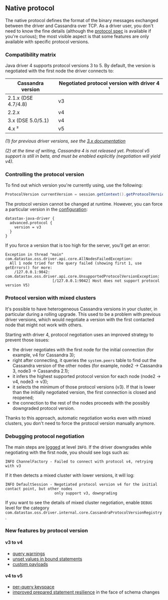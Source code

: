 ## Native protocol

The native protocol defines the format of the binary messages exchanged between the driver and
Cassandra over TCP. As a driver user, you don't need to know the fine details (although the
[protocol spec] is available if you're curious); the most visible aspect is that some features are
only available with specific protocol versions.

### Compatibility matrix

Java driver 4 supports protocol versions 3 to 5. By default, the version is negotiated with the
first node the driver connects to:

| Cassandra version   | Negotiated protocol version with driver 4 ¹     |
|---------------------|-------------------------------------------------|
| 2.1.x (DSE 4.7/4.8) | v3                                              |
| 2.2.x               | v4                                              |
| 3.x (DSE 5.0/5.1)   | v4                                              |
| 4.x ²               | v5                                              |

*(1) for previous driver versions, see the [3.x documentation][driver3]*

*(2) at the time of writing, Cassandra 4 is not released yet. Protocol v5 support is still in beta,
and must be enabled explicitly (negotiation will yield v4).*

### Controlling the protocol version

To find out which version you're currently using, use the following:

```java
ProtocolVersion currentVersion = session.getContext().getProtocolVersion();
```

The protocol version cannot be changed at runtime. However, you can force a particular version in
the [configuration](../configuration/):

```
datastax-java-driver {
  advanced.protocol {
    version = v3
  }
}
```

If you force a version that is too high for the server, you'll get an error:

```
Exception in thread "main" com.datastax.oss.driver.api.core.AllNodesFailedException:
  All 1 node tried for the query failed (showing first 1, use getErrors() for more:
    /127.0.0.1:9042: com.datastax.oss.driver.api.core.UnsupportedProtocolVersionException:
                     [/127.0.0.1:9042] Host does not support protocol version V5)
```

### Protocol version with mixed clusters

It's possible to have heterogeneous Cassandra versions in your cluster, in particular during a
rolling upgrade. This used to be a problem with previous driver versions, which would negotiate a
version with the first contacted node that might not work with others.

Starting with driver 4, protocol negotiation uses an improved strategy to prevent those issues:

* the driver negotiates with the first node for the initial connection (for example, v4 for
  Cassandra 3);
* right after connecting, it queries the `system.peers` table to find out the Cassandra version of
  the other nodes (for example, node2 → Cassandra 3, node3 → Cassandra 2.1);
* it infers the highest supported protocol version for each node (node2 → v4, node3 → v3);
* it selects the minimum of those protocol versions (v3). If that is lower than the initially
  negotiated version, the first connection is closed and reopened; 
* the connection to the rest of the nodes proceeds with the possibly downgraded protocol version.

Thanks to this approach, automatic negotiation works even with mixed clusters, you don't need to
force the protocol version manually anymore. 

### Debugging protocol negotiation

The main steps are [logged](../logging/) at level `INFO`. If the driver downgrades while negotiating
with the first node, you should see logs such as:

```
INFO ChannelFactory - Failed to connect with protocol v4, retrying with v3
```

If it then detects a mixed cluster with lower versions, it will log: 

```
INFO DefaultSession - Negotiated protocol version v4 for the initial contact point, but other nodes
                      only support v3, downgrading
```

If you want to see the details of mixed cluster negotiation, enable `DEBUG` level for the category
`com.datastax.oss.driver.internal.core.CassandraProtocolVersionRegistry`.

### New features by protocol version

#### v3 to v4

* [query warnings][ExecutionInfo.getWarnings]
* [unset values in bound statements](../statements/prepared/#unset-values)
* [custom payloads][Request.getCustomPayload]

#### v4 to v5

* [per-query keyspace](../statements/per_query_keyspace)
* [improved prepared statement resilience](../statements/prepared/#prepared-statements-and-schema-changes)
  in the face of schema changes

[protocol spec]: https://github.com/datastax/native-protocol/tree/1.x/src/main/resources
[driver3]: https://docs.datastax.com/en/developer/java-driver/3.5/manual/native_protocol/

[ExecutionInfo.getWarnings]: https://docs.datastax.com/en/drivers/java/4.1/com/datastax/oss/driver/api/core/cql/ExecutionInfo.html#getWarnings--
[Request.getCustomPayload]:  https://docs.datastax.com/en/drivers/java/4.1/com/datastax/oss/driver/api/core/session/Request.html#getCustomPayload--